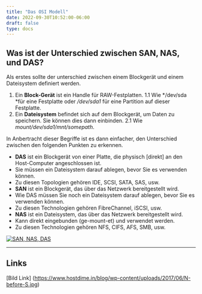 ```yaml
---
title: "Das OSI Modell"
date: 2022-09-30T10:52:00-06:00
draft: false
type: docs
---
```


## Was ist der Unterschied zwischen SAN, NAS, und DAS?

Als erstes sollte der unterschied zwischen einem Blockgerät und einem Dateisystem definiert werden.
1. Ein **Block-Gerät** ist ein Handle für RAW-Festplatten.
	1.1 Wie */dev/sda *für eine Festplatte oder */dev/sda1* für eine Partition auf dieser Festplatte.
2. Ein **Dateisystem** befindet sich auf dem Blockgerät, um Daten zu speichern. Sie können dies dann einbinden.
	2.1 Wie *mount/dev/sda1/mnt/somepath*.

In Anbertracht dieser Begriffe ist es dann einfacher, den Unterschied zwischen den folgenden Punkten zu erkennen.
- **DAS** ist ein Blockgerät von einer Platte, die physisch [direkt] an den Host-Computer angeschlossen ist.
 - Sie müssen ein Dateisystem darauf ablegen, bevor Sie es verwenden können.
 - Zu diesen Topologien gehören IDE, SCSI, SATA, SAS, usw.
- **SAN** ist ein Blockgerät, das über das Netzwerk bereitgestellt wird.
 - Wie DAS müssen Sie noch ein Dateisystem darauf ablegen, bevor Sie es verwenden können.
 - Zu diesen Technologien gehören FibreChannel, iSCSI, usw.
- **NAS** ist ein Dateisystem, das über das Netzwerk bereitgestellt wird.
 - Kann direkt eingebunden (ge-mount-et) und verwendet werden.
 - Zu diesen Technologien gehören NFS, CIFS, AFS, SMB, usw.

[![SAN, NAS, DAS](https://www.hostdime.in/blog/wp-content/uploads/2017/06/N-before-S.jpg "SAN, NAS, DAS")](https://www.hostdime.in/blog/wp-content/uploads/2017/06/N-before-S.jpg "SAN, NAS, DAS")

------------

## Links
[Bild Link] (https://www.hostdime.in/blog/wp-content/uploads/2017/06/N-before-S.jpg)
